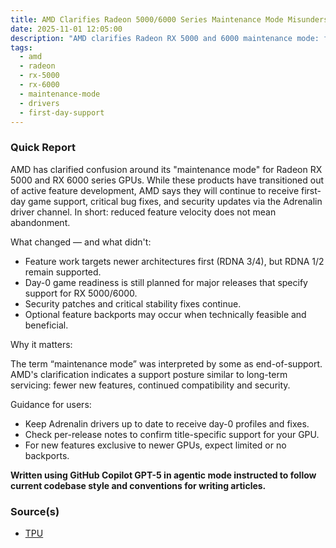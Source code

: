 ```yaml
---
title: AMD Clarifies Radeon 5000/6000 Series Maintenance Mode Misunderstanding
date: 2025-11-01 12:05:00
description: "AMD clarifies Radeon RX 5000 and 6000 maintenance mode: first-day game support, critical fixes, and security updates continue despite fewer new features."
tags:
  - amd
  - radeon
  - rx-5000
  - rx-6000
  - maintenance-mode
  - drivers
  - first-day-support
---
```


### Quick Report

AMD has clarified confusion around its "maintenance mode" for Radeon RX 5000 and RX 6000 series GPUs. While these products have transitioned out of active feature development, AMD says they will continue to receive first-day game support, critical bug fixes, and security updates via the Adrenalin driver channel. In short: reduced feature velocity does not mean abandonment.

<!-- more -->

What changed — and what didn\'t:

- Feature work targets newer architectures first (RDNA 3/4), but RDNA 1/2 remain supported.
- Day-0 game readiness is still planned for major releases that specify support for RX 5000/6000.
- Security patches and critical stability fixes continue.
- Optional feature backports may occur when technically feasible and beneficial.

Why it matters:

The term “maintenance mode” was interpreted by some as end-of-support. AMD\'s clarification indicates a support posture similar to long-term servicing: fewer new features, continued compatibility and security.

Guidance for users:

- Keep Adrenalin drivers up to date to receive day-0 profiles and fixes.
- Check per-release notes to confirm title-specific support for your GPU.
- For new features exclusive to newer GPUs, expect limited or no backports.

**Written using GitHub Copilot GPT-5 in agentic mode instructed to follow current codebase style and conventions for writing articles.**

### Source(s)

- [TPU][def]

[def]: https://www.techpowerup.com/342481/amd-clarifies-maintenance-mode-for-radeon-rx-5000-6000-series-first-day-game-support-remains
